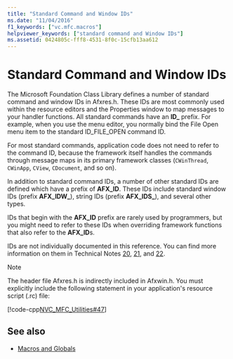```yaml
---
title: "Standard Command and Window IDs"
ms.date: "11/04/2016"
f1_keywords: ["vc.mfc.macros"]
helpviewer_keywords: ["standard command and Window IDs"]
ms.assetid: 0424805c-fff8-4531-8f0c-15cfb13aa612
---
```

# Standard Command and Window IDs

The Microsoft Foundation Class Library defines a number of standard command and window IDs in Afxres.h. These IDs are most commonly used within the resource editors and the Properties window to map messages to your handler functions. All standard commands have an **ID_** prefix. For example, when you use the menu editor, you normally bind the File Open menu item to the standard ID_FILE_OPEN command ID.

For most standard commands, application code does not need to refer to the command ID, because the framework itself handles the commands through message maps in its primary framework classes (`CWinThread`, `CWinApp`, `CView`, `CDocument`, and so on).

In addition to standard command IDs, a number of other standard IDs are defined which have a prefix of **AFX_ID**. These IDs include standard window IDs (prefix      **AFX_IDW_**), string IDs (prefix **AFX_IDS_**), and several other types.

IDs that begin with the **AFX_ID** prefix are rarely used by programmers, but you might need to refer to these IDs when overriding framework functions that also refer to the **AFX_ID**s.

IDs are not individually documented in this reference. You can find more information on them in Technical Notes [20](../../mfc/tn020-id-naming-and-numbering-conventions.md), [21](../../mfc/tn021-command-and-message-routing.md), and [22](../../mfc/tn022-standard-commands-implementation.md).

> [!NOTE]
>  The header file Afxres.h is indirectly included in Afxwin.h. You must explicitly include the following statement in your application's resource script (.rc) file:

[!code-cpp[NVC_MFC_Utilities#47](../../mfc/codesnippet/cpp/standard-command-and-window-ids_1.h)]

## See also

- [Macros and Globals](../../mfc/reference/mfc-macros-and-globals.md)
